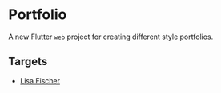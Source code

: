 # Portfolio

A new Flutter ``web`` project for creating different style portfolios.


## Targets
 -  [Lisa Fischer](http://www.lisasuefischer.com/)
